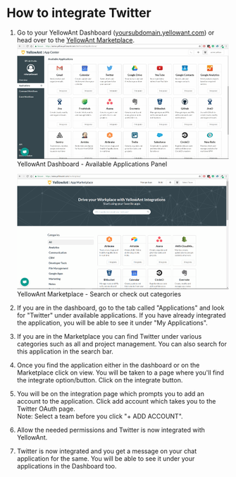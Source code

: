 # **How to integrate Twitter**

1. Go to your YellowAnt Dashboard \([yoursubdomain.yellowant.com](/yoursubdomain.yellowant.com)\) or head over to the [YellowAnt Marketplace](https://www.yellowant.com/marketplace).  
   ![](/assets/InstaDash.jpg)YellowAnt Dashboard - Available Applications Panel

   ![](/assets/InstaMP.png)YellowAnt Marketplace - Search or check out categories

2. If you are in the dashboard, go to the tab called "Applications" and look for "Twitter" under available applications. If you have already integrated the application, you will be able to see it under "My Applications".

3. If you are in the Marketplace you can find Twitter under various categories such as all and project management. You can also search for this application in the search bar.

4. Once you find the application either in the dashboard or on the Marketplace click on view. You will be taken to a page where you'll find the integrate option/button. Click on the integrate button.

5. You will be on the integration page which prompts you to add an account to the application. Click add account which takes you to the Twitter OAuth page.  
   Note: Select a team before you click "+ ADD ACCOUNT".

6. Allow the needed permissions and Twitter is now integrated with YellowAnt.

7. Twitter is now integrated and you get a message on your chat application for the same. You will be able to see it under your applications in the Dashboard too.



